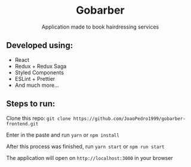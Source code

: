 <h1 align="center">Gobarber</h1>

<p align="center">Application made to book hairdressing services </p>

<h2>Developed using: </h2>
<ul>
  <li>React</li>  
  <li>Redux + Redux Saga</li>
  <li>Styled Components</li>
  <li>ESLint + Prettier</li>
  <li>And much more...</li>
</ul>  

<h2>Steps to run:</h2>

Clone this repo: `git clone https://github.com/JoaoPedro1999/gobarber-frontend.git`

Enter in the paste and run `yarn` or `npm install`

After this process was finished, run `yarn start` or `npm run start`

The application will open on `http://localhost:3000` in your browser


